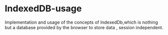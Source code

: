 # IndexedDB-usage
Implementation and usage of the concepts of IndexedDb,which is nothing but a database provided by the browser to store data , session independent.
